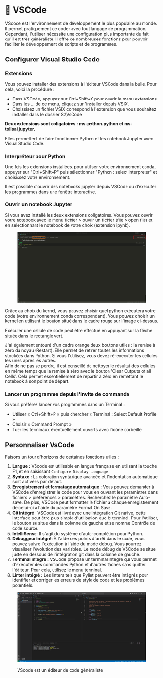 # 🐍 VSCode

VScode est l'environnement de développement le plus populaire au monde. Il permet pratiquement de coder avec tout langage de programmation. Cependant, l'utiliser nécessite une configuration plus importante du fait qu'il est très généraliste. Il offre de nombreuses fonctions pour pouvoir faciliter le développement de scripts et de programmes.

## Configurer Visual Studio Code

### Extensions

Vous pouvez installer des extensions à l'éditeur VSCode dans la bulle. Pour cela, voici la procédure :

* Dans VSCode, appuyez sur Ctrl+Shift+X pour ouvrir le menu extensions
* Dans les ... de ce menu, cliquez sur 'installer depuis VSIX'.
* Choissisez un fichier VSIX correspond à l'extension que vous souhaitez installer dans le dossier S:\VsCode

**Deux extensions sont obligatoires : ms-python.python et ms-tollsai.jupyter.**

Elles permettent de faire fonctionner Python et les notebook Jupyter avec Visual Studio Code.&#x20;

### Interpréteur pour Python

Une fois les extensions installées, pour utiliser votre environnement conda, appuyer sur "Ctrl+Shift+P" puis sélectionner "Python : select interpreter" et choisissez votre environnement.

Il est possible d'ouvrir des notebooks jupyter depuis VSCode ou d’exécuter les programmes dans une fenêtre interactive.&#x20;

### Ouvrir un notebook Jupyter

Si vous avez installé les deux extensions obligatoires. Vous pouvez ouvrir votre notebook avec le menu fichier > ouvrir un fichier (file > open file) et en selectionnant le notebook de votre choix (extension ipynb).

<figure><img src="../.gitbook/assets/vscode.PNG" alt=""><figcaption></figcaption></figure>

Grâce au choix du kernel, vous pouvez choisir quel python exécutera votre code (votre environnement conda correspondant). Vous pouvez choisir un kernel en utilisant le bouton situé dans le cadre rouge sur l'image ci-dessus.

Exécuter une cellule de code peut être effectué en appuyant sur la flèche située dans le rectangle vert.

J'ai également entouré d'un cadre orange deux boutons utiles : la remise à zéro du noyau (Restart). Elle permet de retirer toutes les informations stockées dans Python. Si vous l'utilisez, vous devez ré-executer les cellules les unes après les autres. \
Afin de ne pas se perdre, il est conseillé de nettoyer le résultat des cellules en même temps que la remise à zéro avec le bouton 'Clear Outputs of all Cells'.  Cela permet essentiellement de repartir à zéro en remettant le notebook à son point de départ.

### Lancer un programme depuis l'invite de commande

Si vous préférez lancer vos programmes dans un Terminal :

* Utiliser « Ctrl+Shift+P » puis chercher « Terminal : Select Default Profile »&#x20;
* Choisir « Command Prompt »&#x20;
* &#x20;Tuer les terminaux éventuellement ouverts avec l’icône corbeille

## Personnaliser VsCode

Faisons un tour d'horizons de certaines fonctions utiles :

1. **Langue :** VScode est utilisable en langue française en utilisant la touche F1, et en saisissant `Configure Display Language`
2. **Syntaxe :** La coloration syntaxique avancée et l'indentation automatique sont activées par défaut.
3. **Enregistrement et formatage automatique** : Vous pouvez demander à VSCode d'enregistrer le code pour vous en ouvrant les paramètres dans fichiers > préférences > paramètres. Recherchez le paramètre Auto-save. De plus, VSCode peut formatter le fichier à chaque enregistrement de celui-ci à l'aide du paramètre Format On Save.
4. **Git intégré** : VSCode est livré avec une intégration Git native, cette interface peut être plus simple d'utilisation que le terminal. Pour l'utiliser, le bouton se situe dans la colonne de gauche et se nomme Contrôle de code source.
5. **IntelliSense**: Il s'agit du système d'auto-complétion pour Python.
6. **Débuggeur intégré**: À l'aide des points d'arrêt dans le code, vous pouvez suivre l'exécution à l'aide du mode debug. Vous pourrez visualiser l'évolution des variables. Le mode débug de VSCode se situe juste en dessous de l'intégration git dans la colonne de gauche.
7. **Terminal intégré :** VSCode propose un terminal intégré qui vous permet d'exécuter des commandes Python et d'autres tâches sans quitter l'éditeur. Pour cela, utilisez le menu terminal.
8. **Linter intégré :** Les linters tels que Pylint peuvent être intégrés pour identifier et corriger les erreurs de style de code et les problèmes potentiels.

<figure><img src="../chapters/images/VScode.png" alt=""><figcaption><p>VScode est un éditeur de code généraliste</p></figcaption></figure>





